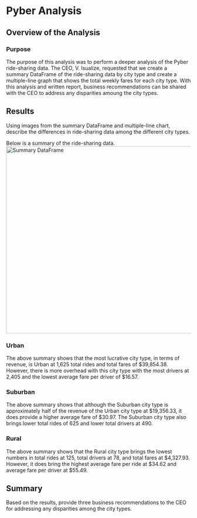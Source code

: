 # Pyber Analysis

## Overview of the Analysis

### Purpose
The purpose of this analysis was to perform a deeper analysis of the Pyber ride-sharing data. The CEO, V. Isualize, requested that we create a summary DataFrame of the ride-sharing data by city type and create a multiple-line graph that shows the total weekly fares for each city type. With this analysis and written report, business recommendations can be shared with the CEO to address any disparities amoung the city types.

## Results
Using images from the summary DataFrame and multiple-line chart, describe the differences in ride-sharing data among the different city types.

Below is a summary of the ride-sharing data.
<img width="511" alt="Summary DataFrame" src="https://user-images.githubusercontent.com/85654649/127722980-225a420a-bd1d-4f9c-8ef3-9d2fc42288bb.png">

### Urban
The above summary shows that the most lucrative city type, in terms of revenue, is Urban at 1,625 total rides and total fares of $39,854.38. However, there is more overhead with this city type with the most drivers at 2,405 and the lowest average fare per driver of $16.57.

### Suburban
The above summary shows that although the Suburban city type is approximately half of the revenue of the Urban city type at $19,356.33, it does provide a higher average fare of $30.97. The Suburban city type also brings lower total rides of 625 and lower total drivers at 490.

### Rural
The above summary shows that the Rural city type brings the lowest numbers in total rides at 125, total drivers at 78, and total fares at $4,327.93. However, it does bring the highest average fare per ride at $34.62 and average fare per driver at $55.49.

## Summary
Based on the results, provide three business recommendations to the CEO for addressing any disparities among the city types.


